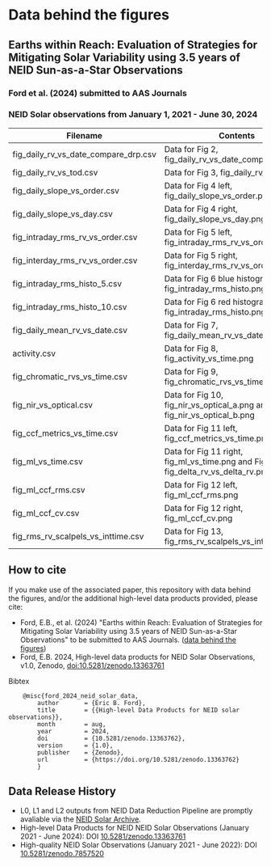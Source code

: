 # Data behind the figures 
## Earths within Reach:  Evaluation of Strategies for Mitigating Solar Variability using 3.5 years of NEID Sun-as-a-Star Observations
### Ford et al. (2024) submitted to AAS Journals
### NEID Solar observations from January 1, 2021 - June 30, 2024

|Filename|                             Contents | Notes |
| ------ | ------------------------------------ | ----- |
|fig_daily_rv_vs_date_compare_drp.csv| Data for Fig 2, fig_daily_rv_vs_date_compare_drp.png | |
|fig_daily_rv_vs_tod.csv|              Data for Fig 3, fig_daily_rv_vs_tod.png | |
|fig_daily_slope_vs_order.csv|         Data for Fig 4 left, fig_daily_slope_vs_order.png | |
|fig_daily_slope_vs_day.csv|           Data for Fig 4 right, fig_daily_slope_vs_day.png | |
|fig_intraday_rms_rv_vs_order.csv|     Data for Fig 5 left, fig_intraday_rms_rv_vs_order.png | |
|fig_interday_rms_rv_vs_order.csv|     Data for Fig 5 right, fig_interday_rms_rv_vs_order.png | | 
|fig_intraday_rms_histo_5.csv|         Data for Fig 6 blue histogram in fig_intraday_rms_histo.png | |
|fig_intraday_rms_histo_10.csv|        Data for Fig 6 red histogram in fig_intraday_rms_histo.png | |
|fig_daily_mean_rv_vs_date.csv|        Data for Fig 7, fig_daily_mean_rv_vs_date.png | |
|activity.csv|                         Data for Fig 8, fig_activity_vs_time.png | in [zenodo](https://zenodo.org/records/13363761) |
|fig_chromatic_rvs_vs_time.csv|        Data for Fig 9, fig_chromatic_rvs_vs_time.png | |
|fig_nir_vs_optical.csv|               Data for Fig 10, fig_nir_vs_optical_a.png and fig_nir_vs_optical_b.png | |
|fig_ccf_metrics_vs_time.csv|          Data for Fig 11 left, fig_ccf_metrics_vs_time.png | |
|fig_ml_vs_time.csv|                   Data for Fig 11 right, fig_ml_vs_time.png and Fig 14, fig_delta_rv_vs_delta_rv.png | |
|fig_ml_ccf_rms.csv|                   Data for Fig 12 left, fig_ml_ccf_rms.png | |
|fig_ml_ccf_cv.csv|                    Data for Fig 12 right, fig_ml_ccf_cv.png | |
|fig_rms_rv_scalpels_vs_inttime.csv|   Data for Fig 13, fig_rms_rv_scalpels_vs_inttime.png | |

<!-- |TBD|                                  Data for Fig 1, fig_wavecal_drift.png | | -->

## How to cite
If you make use of the associated paper, this repository with data behind the figures, and/or the additional high-level data products provided, please cite:
- Ford, E.B., et al. (2024) "Earths within Reach:  Evaluation of Strategies for Mitigating Solar Variability using 3.5 years of NEID Sun-as-a-Star Observations" to be submitted to AAS Journals.  ([data behind the figures](https://github.com/eford/EarthsWithinReachData))
- Ford, E.B. 2024, High-level data products for NEID Solar Observations, v1.0, Zenodo, [doi:10.5281/zenodo.13363761](https://zenodo.org/records/13363761)

Bibtex
```
    @misc{ford_2024_neid_solar_data,
        author       = {Eric B. Ford},
        title        = {{High-level Data Products for NEID solar observations}},
        month        = aug,
        year         = 2024,
        doi          = {10.5281/zenodo.13363762},
        version      = {1.0},
        publisher    = {Zenodo},
        url          = {https://doi.org/10.5281/zenodo.13363762}
        }
```
    
## Data Release History
- L0, L1 and L2 outputs from NEID Data Reduction Pipeline are promptly avaliable via the [NEID Solar Archive](https://neid.ipac.caltech.edu/search_solar.php).
- High-level Data Products for NEID NEID Solar Observations (January 2021 - June 2024): DOI [10.5281/zenodo.13363761](https://zenodo.org/records/13363761)
- High-quality NEID Solar Observations (January 2021 - June 2022): DOI [10.5281/zenodo.7857520](https://zenodo.org/doi/10.5281/zenodo.7857520)

